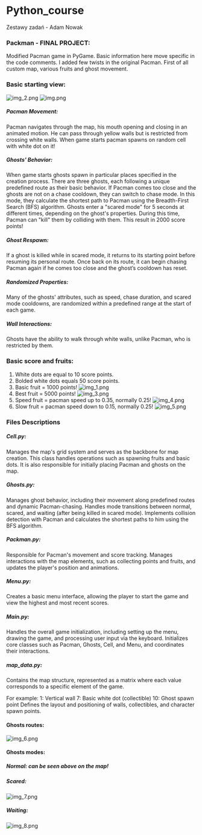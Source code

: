 # Python_course

Zestawy zadań - Adam Nowak 

### Packman - FINAL PROJECT: 
Modified Pacman game in PyGame. Basic information here move specific in the code comments. 
I added few twists in the original Pacman. 
First of all custom map, various fruits and ghost movement.

### Basic starting view: 
![img_2.png](img_2.png)
![img.png](img.png)
##### Pacman Movement:
Pacman navigates through the map, his mouth opening and closing in an animated motion. He can pass through yellow walls but is restricted from crossing white walls.
When game starts pacman spawns on random cell with white dot on it!

##### Ghosts' Behavior:
When game starts ghosts spawn in particular places specified in the creation process.
There are three ghosts, each following a unique predefined route as their basic behavior.
If Pacman comes too close and the ghosts are not on a chase cooldown, they can switch to chase mode. In this mode, they calculate the shortest path to Pacman using the Breadth-First Search (BFS) algorithm.
Ghosts enter a "scared mode" for 5 seconds at different times, depending on the ghost's properties. During this time, Pacman can "kill" them by colliding with them. This result in 2000 score points!

##### Ghost Respawn:
If a ghost is killed while in scared mode, it returns to its starting point before resuming its personal route. Once back on its route, it can begin chasing Pacman again if he comes too close and the ghost’s cooldown has reset.
##### Randomized Properties:
Many of the ghosts' attributes, such as speed, chase duration, and scared mode cooldowns, are randomized within a predefined range at the start of each game.
##### Wall Interactions:
Ghosts have the ability to walk through white walls, unlike Pacman, who is restricted by them.

### Basic score and fruits: 
1. White dots are equal to 10 score points.
2. Bolded white dots equals 50 score points. 
3. Basic fruit = 1000 points!
![img_1.png](img_1.png)
4. Best fruit = 5000 points!
![img_3.png](img_3.png)
5. Speed fruit = pacman speed up to 0.35, normally 0.25!
![img_4.png](img_4.png)
6. Slow fruit = pacman speed down to 0.15, normally 0.25!
![img_5.png](img_5.png)


### Files Descriptions
##### Cell.py: 
Manages the map's grid system and serves as the backbone for map creation. This class handles operations such as spawning fruits and basic dots. It is also responsible for initially placing Pacman and ghosts on the map.
##### Ghosts.py: 
Manages ghost behavior, including their movement along predefined routes and dynamic Pacman-chasing. Handles mode transitions between normal, scared, and waiting (after being killed in scared mode). Implements collision detection with Pacman and calculates the shortest paths to him using the BFS algorithm.
##### Packman.py: 
Responsible for Pacman's movement and score tracking. Manages interactions with the map elements, such as collecting points and fruits, and updates the player's position and animations.
##### Menu.py: 
Creates a basic menu interface, allowing the player to start the game and view the highest and most recent scores.
##### Main.py: 
Handles the overall game initialization, including setting up the menu, drawing the game, and processing user input via the keyboard. Initializes core classes such as Pacman, Ghosts, Cell, and Menu, and coordinates their interactions.
##### map_data.py: 
Contains the map structure, represented as a matrix where each value corresponds to a specific element of the game. 

For example:
1: Vertical wall
7: Basic white dot (collectible)
10: Ghost spawn point
Defines the layout and positioning of walls, collectibles, and character spawn points.


#### Ghosts routes: 
![img_6.png](img_6.png)
#### Ghosts modes: 
##### Normal: can be seen above on the map!
##### Scared: 
![img_7.png](img_7.png) 
##### Waiting: 
![img_8.png](img_8.png)

